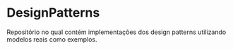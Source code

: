 # DesignPatterns
Repositório no qual contém implementações dos design patterns utilizando modelos reais como exemplos.
